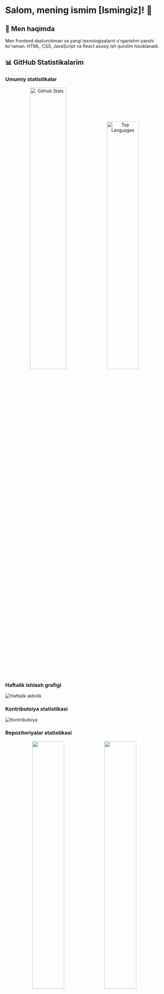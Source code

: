 # Salom, mening ismim [Ismingiz]! 👋

## 🚀 Men haqimda
Men frontend dasturchiman va yangi texnologiyalarni o'rganishni yaxshi ko'raman. HTML, CSS, JavaScript va React asosiy ish qurolim hisoblanadi.

## 📊 GitHub Statistikalarim

### Umumiy statistikalar
<div align="center">
  <img src="https://github-readme-stats.vercel.app/api?username=SIZNING_USERNAME&show_icons=true&theme=radical&locale=en" alt="GitHub Stats" width="48%" />
  <img src="https://github-readme-stats.vercel.app/api/top-langs/?username=SIZNING_USERNAME&layout=compact&theme=radical&locale=en" alt="Top Languages" width="45%" />
</div>

### Haftalik ishlash grafigi
![Haftalik aktivlik](https://github-readme-activity-graph.vercel.app/graph?username=SIZNING_USERNAME&theme=react-dark&hide_border=true&area=true)

### Kontributsiya statistikasi
![Kontributsiya](https://github-profile-summary-cards.vercel.app/api/cards/profile-details?username=SIZNING_USERNAME&theme=github_dark)

### Repozitoriyalar statistikasi
<div align="center">
  <img src="https://github-profile-summary-cards.vercel.app/api/cards/repos-per-language?username=SIZNING_USERNAME&theme=github_dark" width="45%" />
  <img src="https://github-profile-summary-cards.vercel.app/api/cards/most-commit-language?username=SIZNING_USERNAME&theme=github_dark" width="45%" />
</div>

### Streak statistikasi
[![GitHub Streak](https://streak-stats.demolab.com/?user=SIZNING_USERNAME&theme=radical&hide_border=true)](https://git.io/streak-stats)

## 🛠 Texnologiyalar va asboblar
<p align="left">
  <img src="https://skillicons.dev/icons?i=html,css,js,ts,react,nextjs,vue,nodejs,express,mongodb,git,github,vscode,figma&theme=dark" />
</p>

## 🏆 GitHub trofeolari
[![trophy](https://github-profile-trophy.vercel.app/?username=SIZNING_USERNAME&theme=onedark&row=1)](https://github.com/ryo-ma/github-profile-trophy)

## 📫 Bog'lanish uchun
<p align="left">
  <a href="https://t.me/username" target="_blank">
    <img src="https://img.shields.io/badge/Telegram-2CA5E0?style=for-the-badge&logo=telegram&logoColor=white" />
  </a>
  <a href="mailto:email@example.com" target="_blank">
    <img src="https://img.shields.io/badge/Gmail-D14836?style=for-the-badge&logo=gmail&logoColor=white" />
  </a>
  <a href="https://linkedin.com/in/username" target="_blank">
    <img src="https://img.shields.io/badge/LinkedIn-0077B5?style=for-the-badge&logo=linkedin&logoColor=white" />
  </a>
</p>
